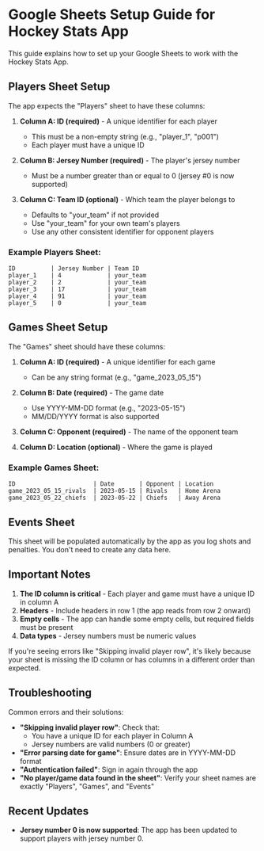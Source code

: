 # Google Sheets Setup Guide for Hockey Stats App

This guide explains how to set up your Google Sheets to work with the Hockey Stats App.

## Players Sheet Setup

The app expects the "Players" sheet to have these columns:

1. **Column A: ID (required)** - A unique identifier for each player
   - This must be a non-empty string (e.g., "player_1", "p001")
   - Each player must have a unique ID

2. **Column B: Jersey Number (required)** - The player's jersey number
   - Must be a number greater than or equal to 0 (jersey #0 is now supported)

3. **Column C: Team ID (optional)** - Which team the player belongs to
   - Defaults to "your_team" if not provided
   - Use "your_team" for your own team's players
   - Use any other consistent identifier for opponent players

### Example Players Sheet:
```
ID          | Jersey Number | Team ID
player_1    | 4             | your_team
player_2    | 2             | your_team
player_3    | 17            | your_team
player_4    | 91            | your_team
player_5    | 0             | your_team
```

## Games Sheet Setup

The "Games" sheet should have these columns:

1. **Column A: ID (required)** - A unique identifier for each game
   - Can be any string format (e.g., "game_2023_05_15")

2. **Column B: Date (required)** - The game date
   - Use YYYY-MM-DD format (e.g., "2023-05-15")
   - MM/DD/YYYY format is also supported

3. **Column C: Opponent (required)** - The name of the opponent team

4. **Column D: Location (optional)** - Where the game is played

### Example Games Sheet:
```
ID                      | Date       | Opponent | Location
game_2023_05_15_rivals  | 2023-05-15 | Rivals   | Home Arena
game_2023_05_22_chiefs  | 2023-05-22 | Chiefs   | Away Arena
```

## Events Sheet

This sheet will be populated automatically by the app as you log shots and penalties. You don't need to create any data here.

## Important Notes

1. **The ID column is critical** - Each player and game must have a unique ID in column A
2. **Headers** - Include headers in row 1 (the app reads from row 2 onward)
3. **Empty cells** - The app can handle some empty cells, but required fields must be present
4. **Data types** - Jersey numbers must be numeric values

If you're seeing errors like "Skipping invalid player row", it's likely because your sheet is missing the ID column or has columns in a different order than expected.

## Troubleshooting

Common errors and their solutions:

- **"Skipping invalid player row"**: Check that:
  - You have a unique ID for each player in Column A
  - Jersey numbers are valid numbers (0 or greater)
- **"Error parsing date for game"**: Ensure dates are in YYYY-MM-DD format
- **"Authentication failed"**: Sign in again through the app
- **"No player/game data found in the sheet"**: Verify your sheet names are exactly "Players", "Games", and "Events"

## Recent Updates

- **Jersey number 0 is now supported**: The app has been updated to support players with jersey number 0.
